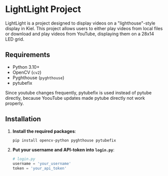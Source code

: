 # LightLight Project

LightLight is a project designed to display videos on a "lighthouse"-style display in Kiel. This project allows users to either play videos from local files or download and play videos from YouTube, displaying them on a 28x14 LED grid.

## Requirements

- Python 3.10+
- OpenCV (`cv2`)
- Pyghthouse (`pyghthouse`)
- pytubefix

Since youtube changes frequently, pytubefix is used instead of pytube directly, because YoouTube updates made pytube directly not work properly.

## Installation

1. **Install the required packages**:
    ```bash
    pip install opencv-python pyghthouse pytubefix
    ```

2. **Put your username and API-token into `login.py`**:
    ```python
    # login.py
    username = 'your_username'
    token = 'your_api_token'
    ```
